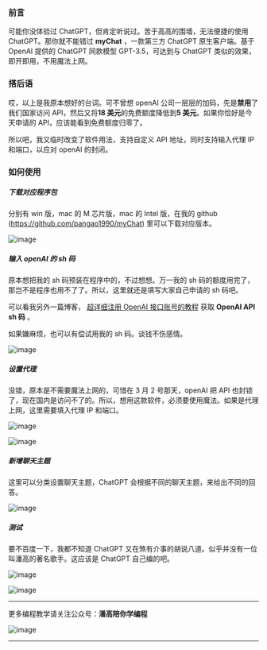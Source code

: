 ### 前言

可能你没体验过 ChatGPT，但肯定听说过。苦于高高的围墙，无法便捷的使用 ChatGPT。那你就不能错过 **myChat** ，一款第三方 ChatGPT 原生客户端。基于 OpenAI 提供的 ChatGPT 同款模型 GPT-3.5，可达到与 ChatGPT 类似的效果，即开即用，不用魔法上网。

### 搭后语

哎，以上是我原本想好的台词。可不曾想 openAI 公司一层层的加码，先是**禁用**了我们国家访问 API，然后又将**18 美元**的免费额度降低到**5 美元**。如果你恰好是今天申请的 API，应该能看到免费额度归零了。

所以吧，我又临时改变了软件用法，支持自定义 API 地址，同时支持输入代理 IP 和端口，以应对 openAI 的封闭。

### 如何使用

##### 下载对应程序包

分别有 win 版，mac 的 M 芯片版，mac 的 Intel 版，在我的 github (https://github.com/pangao1990/myChat) 里可以下载对应版本。

![image](https://blog.pangao.vip/pic/myChat-第三方ChatGPT原生客户端，支持win和mac系统-1.png)

##### 输入 openAI 的 sh 码

原本想把我的 sh 码预装在程序中的，不过想想。万一我的 sh 码的额度用完了，那岂不是程序也用不了了。所以，这里就还是填写大家自己申请的 sh 码吧。

可以看我另外一篇博客， [超详细注册 OpenAI 接口账号的教程](https://blog.pangao.vip/超详细注册OpenAI接口账号的教程/) 获取 **OpenAI API sh 码** 。

如果嫌麻烦，也可以有偿试用我的 sh 码。谈钱不伤感情。

![image](https://blog.pangao.vip/pic/myChat-第三方ChatGPT原生客户端，支持win和mac系统-2.png)

##### 设置代理

没错，原本是不需要魔法上网的，可惜在 3 月 2 号那天，openAI 把 API 也封锁了，现在国内是访问不了的。所以，想用这款软件，必须要使用魔法。如果是代理上网，这里需要填入代理 IP 和端口。

![image](https://blog.pangao.vip/pic/myChat-第三方ChatGPT原生客户端，支持win和mac系统-3.png)

![image](https://blog.pangao.vip/pic/myChat-第三方ChatGPT原生客户端，支持win和mac系统-4.png)

##### 新增聊天主题

这里可以分类设置聊天主题，ChatGPT 会根据不同的聊天主题，来给出不同的回答。

![image](https://blog.pangao.vip/pic/myChat-第三方ChatGPT原生客户端，支持win和mac系统-5.png)

##### 测试

要不百度一下，我都不知道 ChatGPT 又在煞有介事的胡说八道。似乎并没有一位叫潘高的著名歌手。这应该是 ChatGPT 自己编的吧。

![image](https://blog.pangao.vip/pic/myChat-第三方ChatGPT原生客户端，支持win和mac系统-6.png)

![image](https://blog.pangao.vip/pic/myChat-第三方ChatGPT原生客户端，支持win和mac系统-7.png)

---

更多编程教学请关注公众号：**潘高陪你学编程**

![image](https://blog.pangao.vip/pic/潘高陪你学编程.jpg)

---
